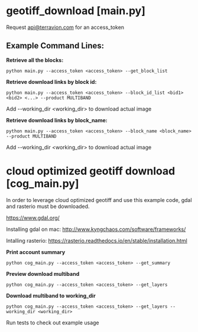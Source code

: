 geotiff_download [main.py]
====================

Request api@terravion.com for an access_token

## Example Command Lines:

**Retrieve all the blocks:**

`python main.py --access_token <access_token> --get_block_list`

**Retrieve download links by block id:**

`python main.py --access_token <access_token> --block_id_list <bid1> <bid2> <...> --product MULTIBAND`

Add --working_dir <working_dir> to download actual image

**Retrieve download links by block_name:**

`python main.py --access_token <access_token> --block_name <block_name> --product MULTIBAND`

Add --working_dir <working_dir> to download actual image

cloud optimized geotiff download [cog_main.py]
====================

In order to leverage cloud optimized geotiff and use this example code, gdal and rasterio must be downloaded.

https://www.gdal.org/


Installing gdal on mac:
http://www.kyngchaos.com/software/frameworks/

Intalling rasterio:
https://rasterio.readthedocs.io/en/stable/installation.html

**Print account summary**

`python cog_main.py --access_token <access_token> --get_summary`

**Preview download multiband**

`python cog_main.py --access_token <access_token> --get_layers`

**Download multiband to working_dir**

`python cog_main.py --access_token <access_token> --get_layers --working_dir <working_dir>`

Run tests to check out example usage